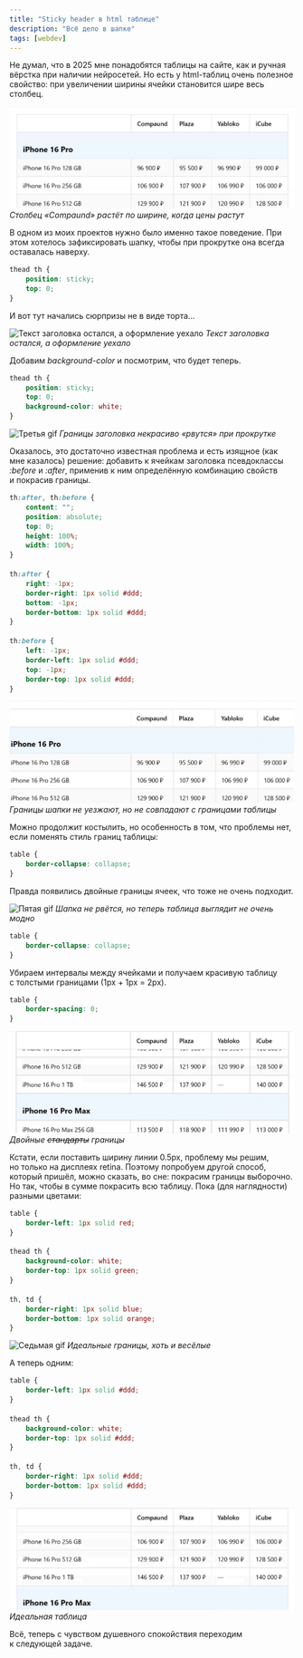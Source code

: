 ```yaml
---
title: "Sticky header в html таблице"
description: "Всё дело в шапке"
tags: [webdev]
---
```


Не&nbsp;думал, что в&nbsp;2025 мне понадобятся таблицы на&nbsp;сайте, как и&nbsp;ручная вёрстка при наличии нейросетей. Но&nbsp;есть у&nbsp;html-таблиц очень полезное свойство: при увеличении ширины ячейки становится шире весь столбец.

![Красота: столбец сам тянется под содержимое](/blog/_img/2025-04-11-html-table/20250408_184100.gif)
*Столбец &laquo;Сompaund&raquo; растёт по&nbsp;ширине, когда цены растут*

В&nbsp;одном из&nbsp;моих проектов нужно было именно такое поведение. При этом хотелось зафиксировать шапку, чтобы при прокрутке она всегда оставалась наверху.

```css
thead th {
    position: sticky;
    top: 0;
}
```

И&nbsp;вот тут начались сюрпризы не&nbsp;в&nbsp;виде торта...

![Текст заголовка остался, а&nbsp;оформление уехало](/blog/_img/2025-04-11-html-table/20250408_184620.gif)
*Текст заголовка остался, а&nbsp;оформление уехало*

Добавим *background-color* и&nbsp;посмотрим, что будет теперь.

```css
thead th {
    position: sticky;
    top: 0;
    background-color: white;
}
```

![Третья gif](/blog/_img/2025-04-11-html-table/20250408_184644.gif)
*Границы заголовка некрасиво &laquo;рвутся&raquo; при прокрутке*

Оказалось, это достаточно известная проблема и&nbsp;есть изящное (как мне казалось) решение: добавить к&nbsp;ячейкам заголовка псевдоклассы *:before* и *:after*, применив к&nbsp;ним определённую комбинацию свойств и&nbsp;покрасив границы.

```css
th:after, th:before {
    content: "";
    position: absolute;
    top: 0;
    height: 100%;
    width: 100%;
}

th:after {
    right: -1px;
    border-right: 1px solid #ddd;
    bottom: -1px;
    border-bottom: 1px solid #ddd;
}

th:before {
    left: -1px;
    border-left: 1px solid #ddd;
    top: -1px;
    border-top: 1px solid #ddd;
}
```

![четвертая gif](/blog/_img/2025-04-11-html-table/20250408_184710.gif)
*Границы шапки не&nbsp;уезжают, но&nbsp;не&nbsp;совпадают с&nbsp;границами таблицы*

Можно продолжит костылить, но&nbsp;особенность в&nbsp;том, что проблемы нет, если поменять стиль границ таблицы:

```css
table {
    border-collapse: collapse;
}
```

Правда появились двойные границы ячеек, что тоже не&nbsp;очень подходит.

![Пятая gif](/blog/_img/2025-04-11-html-table/20250408_184927.gif)
*Шапка не&nbsp;рвётся, но&nbsp;теперь таблица выглядит не&nbsp;очень модно*

```css
table {
    border-collapse: collapse;
}
```

Убираем интервалы между ячейками и&nbsp;получаем красивую таблицу с&nbsp;толстыми границами (1px + 1px = 2px).

```css
table {
    border-spacing: 0;
}
```

![Шестая gif](/blog/_img/2025-04-11-html-table/20250408_184947.gif)
*Двойные ~~стандарты~~ границы*

Кстати, если поставить ширину линии 0.5px, проблему мы&nbsp;решим, но&nbsp;только на&nbsp;дисплеях retina. Поэтому попробуем другой способ, который пришёл, можно сказать, во&nbsp;сне: покрасим границы выборочно. Но&nbsp;так, чтобы в&nbsp;сумме покрасить всю таблицу. Пока (для наглядности) разными цветами:

```css
table {
    border-left: 1px solid red;
}

thead th {
    background-color: white;
    border-top: 1px solid green;
}

th, td {
    border-right: 1px solid blue;
    border-bottom: 1px solid orange;
}
```

![Седьмая gif](/blog/_img/2025-04-11-html-table/20250408_185609.gif)
*Идеальные границы, хоть и&nbsp;весёлые*

А&nbsp;теперь одним:

```css
table {
    border-left: 1px solid #ddd;
}

thead th {
    background-color: white;
    border-top: 1px solid #ddd;
}

th, td {
    border-right: 1px solid #ddd;
    border-bottom: 1px solid #ddd;
}
```

![Восьмая gif](/blog/_img/2025-04-11-html-table/20250408_185627.gif)
*Идеальная таблица*

Всё, теперь с&nbsp;чувством душевного спокойствия переходим к&nbsp;следующей задаче.